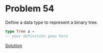 # Problem 54

Define a data type to represent a binary tree. 

```elm
type Tree a =
-- your definition goes here
```

[Solution](../s/s54.md)